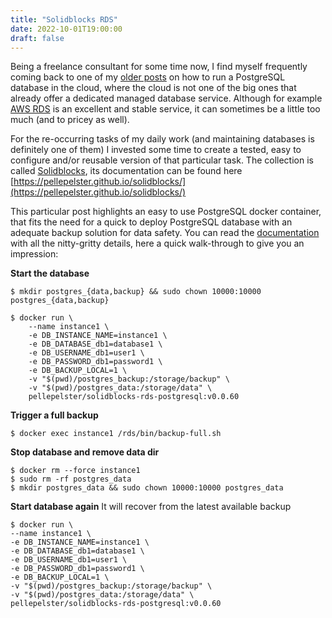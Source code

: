 ```yaml
---
title: "Solidblocks RDS"
date: 2022-10-01T19:00:00
draft: false
---
```


Being a freelance consultant for some time now, I find myself frequently coming back to one of my [older posts](/posts/hetzner-rds-postgres/) on how to run a PostgreSQL database in the cloud, where the cloud is not one of the big ones that already offer a dedicated managed database service. 
Although for example [AWS RDS](https://aws.amazon.com/rds/) is an excellent and stable service, it can sometimes be a little too much (and to pricey as well). 

For the re-occurring tasks of my daily work (and maintaining databases is definitely one of them) I invested some time to create a tested, easy to configure and/or reusable version of that particular task. The collection is called [Solidblocks](https://github.com/pellepelster/solidblocks), its documentation can be found here [https://pellepelster.github.io/solidblocks/](https://pellepelster.github.io/solidblocks/)

This particular post highlights an easy to use PostgreSQL docker container, that fits the need for a quick to deploy PostgreSQL database with an adequate backup solution for data safety. 
You can read the [documentation](https://pellepelster.github.io/solidblocks/rds/) with all the nitty-gritty details, here a quick walk-through to give you an impression:

**Start the database**
```shell
$ mkdir postgres_{data,backup} && sudo chown 10000:10000 postgres_{data,backup}

$ docker run \
    --name instance1 \
    -e DB_INSTANCE_NAME=instance1 \
    -e DB_DATABASE_db1=database1 \
    -e DB_USERNAME_db1=user1 \
    -e DB_PASSWORD_db1=password1 \
    -e DB_BACKUP_LOCAL=1 \
    -v "$(pwd)/postgres_backup:/storage/backup" \
    -v "$(pwd)/postgres_data:/storage/data" \
    pellepelster/solidblocks-rds-postgresql:v0.0.60
```

**Trigger a full backup**

```shell
$ docker exec instance1 /rds/bin/backup-full.sh
```

**Stop database and remove data dir**
```shell
$ docker rm --force instance1
$ sudo rm -rf postgres_data
$ mkdir postgres_data && sudo chown 10000:10000 postgres_data
```

**Start database again**
It will recover from the latest available backup
```shell
$ docker run \
--name instance1 \
-e DB_INSTANCE_NAME=instance1 \
-e DB_DATABASE_db1=database1 \
-e DB_USERNAME_db1=user1 \
-e DB_PASSWORD_db1=password1 \
-e DB_BACKUP_LOCAL=1 \
-v "$(pwd)/postgres_backup:/storage/backup" \
-v "$(pwd)/postgres_data:/storage/data" \
pellepelster/solidblocks-rds-postgresql:v0.0.60
```
